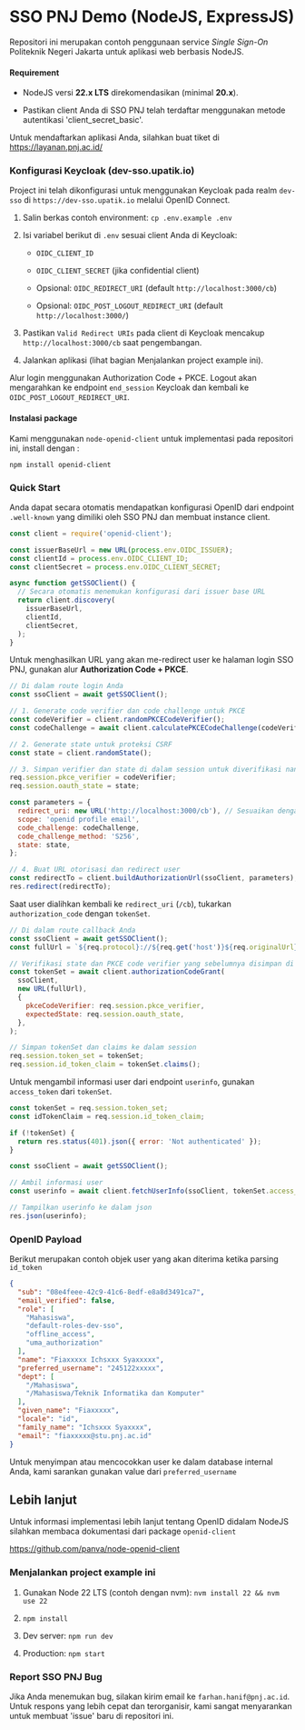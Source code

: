 # SSO PNJ Demo (NodeJS, ExpressJS)

Repositori ini merupakan contoh penggunaan service *Single Sign-On* Politeknik Negeri Jakarta untuk aplikasi web berbasis NodeJS.

#### Requirement

* NodeJS versi **22.x LTS** direkomendasikan (minimal **20.x**).

* Pastikan client Anda di SSO PNJ telah terdaftar menggunakan metode autentikasi 'client_secret_basic'.

Untuk mendaftarkan aplikasi Anda, silahkan buat tiket di <https://layanan.pnj.ac.id/>

### Konfigurasi Keycloak (dev-sso.upatik.io)

Project ini telah dikonfigurasi untuk menggunakan Keycloak pada realm `dev-sso` di `https://dev-sso.upatik.io` melalui OpenID Connect.

1. Salin berkas contoh environment: `cp .env.example .env`

2. Isi variabel berikut di `.env` sesuai client Anda di Keycloak:

   * `OIDC_CLIENT_ID`

   * `OIDC_CLIENT_SECRET` (jika confidential client)

   * Opsional: `OIDC_REDIRECT_URI` (default `http://localhost:3000/cb`)

   * Opsional: `OIDC_POST_LOGOUT_REDIRECT_URI` (default `http://localhost:3000/`)

3. Pastikan `Valid Redirect URIs` pada client di Keycloak mencakup `http://localhost:3000/cb` saat pengembangan.

4. Jalankan aplikasi (lihat bagian Menjalankan project example ini).

Alur login menggunakan Authorization Code + PKCE. Logout akan mengarahkan ke endpoint `end_session` Keycloak dan kembali ke `OIDC_POST_LOGOUT_REDIRECT_URI`.

#### Instalasi package

Kami menggunakan `node-openid-client` untuk implementasi pada repositori ini, install dengan :

```
npm install openid-client
```

### Quick Start

Anda dapat secara otomatis mendapatkan konfigurasi OpenID dari endpoint `.well-known` yang dimiliki oleh SSO PNJ dan membuat instance client.

```javascript
const client = require('openid-client');

const issuerBaseUrl = new URL(process.env.OIDC_ISSUER);
const clientId = process.env.OIDC_CLIENT_ID;
const clientSecret = process.env.OIDC_CLIENT_SECRET;

async function getSSOClient() {
  // Secara otomatis menemukan konfigurasi dari issuer base URL
  return client.discovery(
    issuerBaseUrl,
    clientId,
    clientSecret,
  );
}
```

Untuk menghasilkan URL yang akan me-redirect user ke halaman login SSO PNJ, gunakan alur **Authorization Code + PKCE**.

```javascript
// Di dalam route login Anda
const ssoClient = await getSSOClient();

// 1. Generate code verifier dan code challenge untuk PKCE
const codeVerifier = client.randomPKCECodeVerifier();
const codeChallenge = await client.calculatePKCECodeChallenge(codeVerifier);

// 2. Generate state untuk proteksi CSRF
const state = client.randomState();

// 3. Simpan verifier dan state di dalam session untuk diverifikasi nanti
req.session.pkce_verifier = codeVerifier;
req.session.oauth_state = state;

const parameters = {
  redirect_uri: new URL('http://localhost:3000/cb'), // Sesuaikan dengan OIDC_REDIRECT_URI
  scope: 'openid profile email',
  code_challenge: codeChallenge,
  code_challenge_method: 'S256',
  state: state,
};

// 4. Buat URL otorisasi dan redirect user
const redirectTo = client.buildAuthorizationUrl(ssoClient, parameters);
res.redirect(redirectTo);
```

Saat user dialihkan kembali ke `redirect_uri` (`/cb`), tukarkan `authorization_code` dengan `tokenSet`.

```javascript
// Di dalam route callback Anda
const ssoClient = await getSSOClient();
const fullUrl = `${req.protocol}://${req.get('host')}${req.originalUrl}`;

// Verifikasi state dan PKCE code verifier yang sebelumnya disimpan di session
const tokenSet = await client.authorizationCodeGrant(
  ssoClient,
  new URL(fullUrl),
  {
    pkceCodeVerifier: req.session.pkce_verifier,
    expectedState: req.session.oauth_state,
  },
);

// Simpan tokenSet dan claims ke dalam session
req.session.token_set = tokenSet;
req.session.id_token_claim = tokenSet.claims();
```

Untuk mengambil informasi user dari endpoint `userinfo`, gunakan `access_token` dari `tokenSet`.

```javascript
const tokenSet = req.session.token_set;
const idTokenClaim = req.session.id_token_claim;

if (!tokenSet) {
  return res.status(401).json({ error: 'Not authenticated' });
}

const ssoClient = await getSSOClient();

// Ambil informasi user
const userinfo = await client.fetchUserInfo(ssoClient, tokenSet.access_token, idTokenClaim);

// Tampilkan userinfo ke dalam json
res.json(userinfo);
```

### OpenID Payload

Berikut merupakan contoh objek user yang akan diterima ketika parsing `id_token`

```json
{
  "sub": "08e4feee-42c9-41c6-8edf-e8a8d3491ca7",
  "email_verified": false,
  "role": [
    "Mahasiswa",
    "default-roles-dev-sso",
    "offline_access",
    "uma_authorization"
  ],
  "name": "Fiaxxxxx Ichsxxx Syaxxxxx",
  "preferred_username": "245122xxxxx",
  "dept": [
    "/Mahasiswa",
    "/Mahasiswa/Teknik Informatika dan Komputer"
  ],
  "given_name": "Fiaxxxxx",
  "locale": "id",
  "family_name": "Ichsxxx Syaxxxx",
  "email": "fiaxxxxx@stu.pnj.ac.id"
}
```

Untuk menyimpan atau mencocokkan user ke dalam database internal Anda, kami sarankan gunakan value dari `preferred_username`

## Lebih lanjut

Untuk informasi implementasi lebih lanjut tentang OpenID didalam NodeJS silahkan membaca dokumentasi dari package `openid-client`

<https://github.com/panva/node-openid-client>

### Menjalankan project example ini

1. Gunakan Node 22 LTS (contoh dengan nvm): `nvm install 22 && nvm use 22`

2. `npm install`

3. Dev server: `npm run dev`

4. Production: `npm start`

### Report SSO PNJ Bug

Jika Anda menemukan bug, silakan kirim email ke `farhan.hanif@pnj.ac.id`. Untuk respons yang lebih cepat dan terorganisir, kami sangat menyarankan untuk membuat 'issue' baru di repositori ini.
